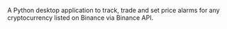 A Python desktop application to track, trade and set price alarms for any cryptocurrency listed on Binance via Binance API.

